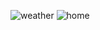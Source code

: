 ![weather](https://github.com/user-attachments/assets/b8df9e30-c872-4d76-84b7-f572704ce6be)
![home](https://github.com/user-attachments/assets/f9143db2-0ccd-4b6c-90ca-7cfbe7d83c2b)
